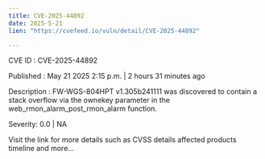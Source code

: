 ```yaml
---
title: CVE-2025-44892
date: 2025-5-21
lien: "https://cvefeed.io/vuln/detail/CVE-2025-44892"

---
```


CVE ID : CVE-2025-44892

Published :  May 21
2025
2:15 p.m. | 2 hours
31 minutes ago

Description : FW-WGS-804HPT v1.305b241111 was discovered to contain a stack overflow via the ownekey parameter in the web_rmon_alarm_post_rmon_alarm function.

Severity: 0.0 | NA

Visit the link for more details
such as CVSS details
affected products
timeline
and more...
